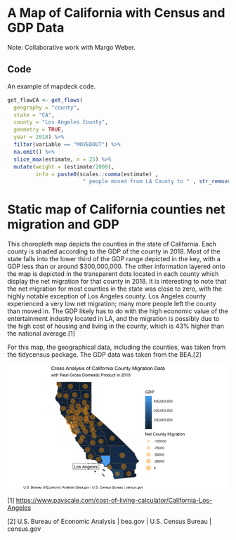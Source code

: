 A Map of California with Census and GDP Data
================

Note: Collaborative work with Margo Weber.

## Code

An example of mapdeck code.

``` r
get_flowCA <- get_flows(
  geography = "county",
  state = "CA",
  county = "Los Angeles County",
  geometry = TRUE,
  year = 2018) %>%  
  filter(variable == "MOVEDOUT") %>%
  na.omit() %>% 
  slice_max(estimate, n = 25) %>%
  mutate(weight = (estimate/2000),
         info = paste0(scales::comma(estimate) , 
                        " people moved from LA County to " , str_remove(FULL2_NAME, "county") , " in 2018"))
```

# Static map of California counties net migration and GDP

This choropleth map depicts the counties in the state of California.
Each county is shaded according to the GDP of the county in 2018. Most
of the state falls into the lower third of the GDP range depicted in the
key, with a GDP less than or around $300,000,000. The other information
layered onto the map is depicted in the transparent dots located in each
county which display the net migration for that county in 2018. It is
interesting to note that the net migration for most counties in the
state was close to zero, with the highly notable exception of Los
Angeles county. Los Angeles county experienced a very low net migration;
many more people left the county than moved in. The GDP likely has to do
with the high economic value of the entertainment industry located in
LA, and the migration is possibly due to the high cost of housing and
living in the county, which is 43% higher than the national average.[1]

For this map, the geographical data, including the counties, was taken
from the tidycensus package. The GDP data was taken from the BEA.[2]

![](README_files/figure-gfm/unnamed-chunk-5-1.png)<!-- -->

[1] <https://www.payscale.com/cost-of-living-calculator/California-Los-Angeles>

[2] U.S. Bureau of Economic Analysis \| bea.gov \| U.S. Census Bureau \|
census.gov
